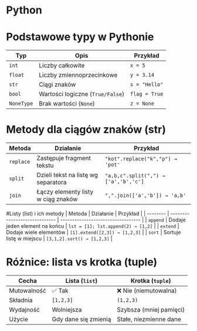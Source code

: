 # Python
# Podstawowe typy w Pythonie
| Typ        | Opis                             | Przykład      |
| ---------- | -------------------------------- | ------------- |
| `int`      | Liczby całkowite                 | `x = 5`       |
| `float`    | Liczby zmiennoprzecinkowe        | `y = 3.14`    |
| `str`      | Ciągi znaków                     | `s = "Hello"` |
| `bool`     | Wartości logiczne (`True/False`) | `flag = True` |
| `NoneType` | Brak wartości (`None`)           | `z = None`    |

# Metody dla ciągów znaków (str)
| Metoda    | Działanie                           | Przykład                             |
| --------- | ----------------------------------- | ------------------------------------ |
| `replace` | Zastępuje fragment tekstu           | `"kot".replace("k","p") → 'pot'`     |
| `split`   | Dzieli tekst na listę wg separatora | `"a,b,c".split(",") → ['a','b','c']` |
| `join`    | Łączy elementy listy w ciąg znaków  | `",".join(['a','b']) → 'a,b'`        |

#Listy (list) i ich metody
| Metoda   | Działanie                     | Przykład                           |
| -------- | ----------------------------- | ---------------------------------- |
| `append` | Dodaje jeden element na końcu | `lst = [1]; lst.append(2) → [1,2]` |
| `extend` | Dodaje wiele elementów        | `[1].extend([2,3]) → [1,2,3]`      |
| `sort`   | Sortuje listę w miejscu       | `[3,1,2].sort() → [1,2,3]`         |

# Różnice: lista vs krotka (tuple)
| Cecha       | Lista (`list`)       | Krotka (`tuple`)        |
| ----------- | -------------------- | ----------------------- |
| Mutowalność | ✅ Tak                | ❌ Nie (niemutowalna)    |
| Składnia    | `[1,2,3]`            | `(1,2,3)`               |
| Wydajność   | Wolniejsza           | Szybsza (mniej pamięci) |
| Użycie      | Gdy dane się zmienią | Stałe, niezmienne dane  |

